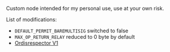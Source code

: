 Custom node intended for my personal use, use at your own risk.

List of modifications:

- `DEFAULT_PERMIT_BAREMULTISIG` switched to false
- `MAX_OP_RETURN_RELAY` reduced to 0 byte by default
- [Ordisrespector V1](https://github.com/bitcoin/bitcoin/pull/28408)
